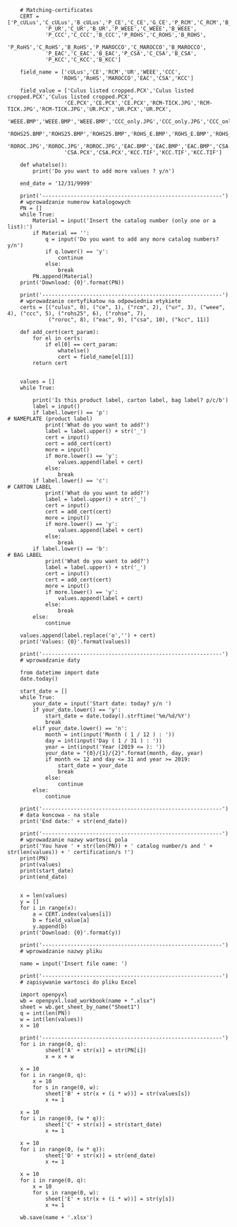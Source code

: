         # Matching-certificates
        CERT = ['P_cULus','C_cULus','B_cULus','P_CE','C_CE','G_CE','P_RCM','C_RCM','B_RCM',
                'P_UR','C_UR','B_UR','P_WEEE','C_WEEE','B_WEEE',
                'P_CCC','C_CCC','B_CCC','P_ROHS','C_ROHS','B_ROHS',
                'P_RoHS','C_RoHS','B_RoHS','P_MAROCCO','C_MAROCCO','B_MAROCCO',
                'P_EAC','C_EAC','B_EAC','P_CSA','C_CSA','B_CSA',
                'P_KCC','C_KCC','B_KCC']

        field_name = ['cULus','CE','RCM','UR','WEEE','CCC',
                     'ROHS','RoHS','MAROCCO','EAC','CSA','KCC']

        field_value = ['Culus listed cropped.PCX','Culus listed cropped.PCX','Culus listed cropped.PCX',
                      'CE.PCX','CE.PCX','CE.PCX','RCM-TICK.JPG','RCM-TICK.JPG','RCM-TICK.JPG','UR.PCX','UR.PCX','UR.PCX',
                      'WEEE.BMP','WEEE.BMP','WEEE.BMP','CCC_only.JPG','CCC_only.JPG','CCC_only.JPG',
                      'ROHS25.BMP','ROHS25.BMP','ROHS25.BMP','ROHS_E.BMP','ROHS_E.BMP','ROHS_E.BMP',
                      'ROROC.JPG','ROROC.JPG','ROROC.JPG','EAC.BMP','EAC.BMP','EAC.BMP','CSA.PCX',
                      'CSA.PCX','CSA.PCX','KCC.TIF','KCC.TIF','KCC.TIF']

        def whatelse():
            print('Do you want to add more values ? y/n')

        end_date = '12/31/9999'

        print('---------------------------------------------------------')
        # wprowadzanie numerow katalogowych
        PN = []
        while True:
            Material = input('Insert the catalog number (only one or a list):')
            if Material == '':
                q = input('Do you want to add any more catalog numbers? y/n')
                if q.lower() == 'y':
                    continue
                else:
                    break
            PN.append(Material)
        print('Download: {0}'.format(PN))

        print('---------------------------------------------------------')
        # wprowadzanie certyfikatow na odpowiednia etykiete
        certs = [("culus", 0), ("ce", 1), ("rcm", 2), ("ur", 3), ("weee", 4), ("ccc", 5), ("rohs25", 6), ("rohse", 7),
                 ("roroc", 8), ("eac", 9), ("csa", 10), ("kcc", 11)]

        def add_cert(cert_param):
            for el in certs:
                if el[0] == cert_param:
                    whatelse()
                    cert = field_name[el[1]]
            return cert


        values = []
        while True:

            print('Is this product label, carton label, bag label? p/c/b')
            label = input()
            if label.lower() == 'p':                                                                # NAMEPLATE (product label)
                print('What do you want to add?')
                label = label.upper() + str('_')
                cert = input()
                cert = add_cert(cert)
                more = input()
                if more.lower() == 'y':
                    values.append(label + cert)
                else:
                    break
            if label.lower() == 'c':                                                                # CARTON LABEL
                print('What do you want to add?')
                label = label.upper() + str('_')
                cert = input()
                cert = add_cert(cert)
                more = input()
                if more.lower() == 'y':
                    values.append(label + cert)
                else:
                    break
            if label.lower() == 'b':                                                                # BAG LABEL
                print('What do you want to add?')
                label = label.upper() + str('_')
                cert = input()
                cert = add_cert(cert)
                more = input()
                if more.lower() == 'y':
                    values.append(label + cert)
                else:
                    break
            else:
                continue

        values.append(label.replace('o','') + cert)
        print('Values: {0}'.format(values))

        print('---------------------------------------------------------')
        # wprowadzanie daty

        from datetime import date
        date.today()

        start_date = []
        while True:
            your_date = input('Start date: today? y/n ')
            if your_date.lower() == 'y':
                start_date = date.today().strftime('%m/%d/%Y')
                break
            elif your_date.lower() == 'n':
                month = int(input('Month ( 1 / 12 ) : '))
                day = int(input('Day ( 1 / 31 ) : '))
                year = int(input('Year (2019 <= ): '))
                your_date = "{0}/{1}/{2}".format(month, day, year)
                if month <= 12 and day <= 31 and year >= 2019:
                    start_date = your_date
                    break
                else:
                    continue
            else:
                continue

        print('---------------------------------------------------------')
        # data koncowa - na stale
        print('End date:' + str(end_date))

        print('---------------------------------------------------------')
        # wprowadzanie nazwy wartosci pola
        print('You have ' + str(len(PN)) + ' catalog number/s and ' + str(len(values)) + ' certification/s !')
        print(PN)
        print(values)
        print(start_date)
        print(end_date)


        x = len(values)
        y = []
        for i in range(x):
            a = CERT.index(values[i])
            b = field_value[a]
            y.append(b)
        print('Download: {0}'.format(y))

        print('---------------------------------------------------------')
        # wprowadzanie nazwy pliku

        name = input('Insert file name: ')

        print('---------------------------------------------------------')
        # zapisywanie wartosci do pliku Excel

        import openpyxl
        wb = openpyxl.load_workbook(name + ".xlsx")
        sheet = wb.get_sheet_by_name("Sheet1")
        q = int(len(PN))
        w = int(len(values))
        x = 10

        print('---------------------------------------------------------')
        for i in range(0, q):
                sheet['A' + str(x)] = str(PN[i])
                x = x + w

        x = 10
        for i in range(0, q):
            x = 10
            for s in range(0, w):
                sheet['B' + str(x + (i * w))] = str(values[s])
                x += 1

        x = 10
        for i in range(0, (w * q)):
                sheet['C' + str(x)] = str(start_date)
                x += 1

        x = 10
        for i in range(0, (w * q)):
                sheet['D' + str(x)] = str(end_date)
                x += 1

        x = 10
        for i in range(0, q):
            x = 10
            for s in range(0, w):
                sheet['E' + str(x + (i * w))] = str(y[s])
                x += 1

        wb.save(name + '.xlsx')


